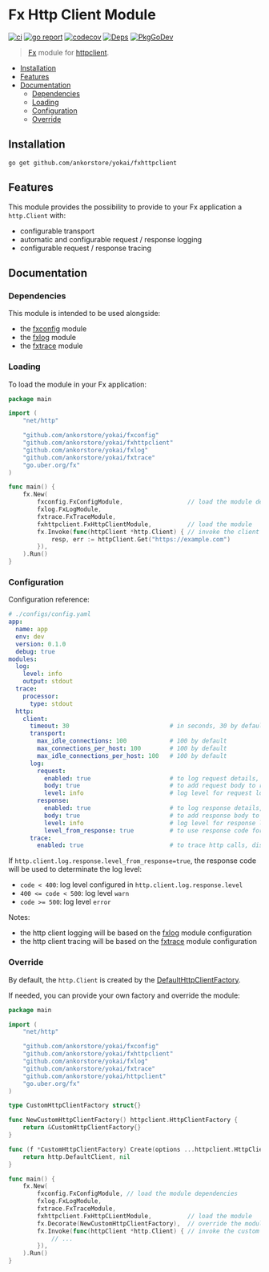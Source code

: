 # Fx Http Client Module

[![ci](https://github.com/ankorstore/yokai/actions/workflows/fxhttpclient-ci.yml/badge.svg)](https://github.com/ankorstore/yokai/actions/workflows/fxhttpclient-ci.yml)
[![go report](https://goreportcard.com/badge/github.com/ankorstore/yokai/fxhttpclient)](https://goreportcard.com/report/github.com/ankorstore/yokai/fxhttpclient)
[![codecov](https://codecov.io/gh/ankorstore/yokai/graph/badge.svg?token=ghUBlFsjhR&flag=fxhttpclient)](https://app.codecov.io/gh/ankorstore/yokai/tree/main/fxhttpclient)
[![Deps](https://img.shields.io/badge/osi-deps-blue)](https://deps.dev/go/github.com%2Fankorstore%2Fyokai%2Ffxhttpclient)
[![PkgGoDev](https://pkg.go.dev/badge/github.com/ankorstore/yokai/fxhttpclient)](https://pkg.go.dev/github.com/ankorstore/yokai/fxhttpclient)

> [Fx](https://uber-go.github.io/fx/) module for [httpclient](https://github.com/ankorstore/yokai/tree/main/httpclient).

<!-- TOC -->
* [Installation](#installation)
* [Features](#features)
* [Documentation](#documentation)
	* [Dependencies](#dependencies)
	* [Loading](#loading)
	* [Configuration](#configuration)
	* [Override](#override)
<!-- TOC -->

## Installation

```shell
go get github.com/ankorstore/yokai/fxhttpclient
```

## Features

This module provides the possibility to provide to your Fx application a `http.Client` with:

- configurable transport
- automatic and configurable request / response logging
- configurable request / response tracing

## Documentation

### Dependencies

This module is intended to be used alongside:

- the [fxconfig](https://github.com/ankorstore/yokai/tree/main/fxconfig) module
- the [fxlog](https://github.com/ankorstore/yokai/tree/main/fxlog) module
- the [fxtrace](https://github.com/ankorstore/yokai/tree/main/fxtrace) module

### Loading

To load the module in your Fx application:

```go
package main

import (
	"net/http"

	"github.com/ankorstore/yokai/fxconfig"
	"github.com/ankorstore/yokai/fxhttpclient"
	"github.com/ankorstore/yokai/fxlog"
	"github.com/ankorstore/yokai/fxtrace"
	"go.uber.org/fx"
)

func main() {
	fx.New(
		fxconfig.FxConfigModule,                  // load the module dependencies
		fxlog.FxLogModule,
		fxtrace.FxTraceModule,
		fxhttpclient.FxHttpClientModule,          // load the module
		fx.Invoke(func(httpClient *http.Client) { // invoke the client
			resp, err := httpClient.Get("https://example.com")
		}),
	).Run()
}
```

### Configuration

Configuration reference:

```yaml
# ./configs/config.yaml
app:
  name: app
  env: dev
  version: 0.1.0
  debug: true
modules:
  log:
    level: info
    output: stdout
  trace:
    processor:
      type: stdout
  http:
    client:
      timeout: 30                            # in seconds, 30 by default
      transport:
        max_idle_connections: 100            # 100 by default
        max_connections_per_host: 100        # 100 by default
        max_idle_connections_per_host: 100   # 100 by default
      log:
        request:
          enabled: true                      # to log request details, disabled by default
          body: true                         # to add request body to request details, disabled by default
          level: info                        # log level for request logging
        response:
          enabled: true                      # to log response details, disabled by default
          body: true                         # to add response body to request details, disabled by default
          level: info                        # log level for response logging
          level_from_response: true          # to use response code for response logging
      trace:
        enabled: true                        # to trace http calls, disabled by default
```

If `http.client.log.response.level_from_response=true`, the response code will be used to determinate the log level:

- `code < 400`: log level configured in `http.client.log.response.level`
- `400 <= code < 500`: log level `warn`
- `code >= 500`: log level `error`

Notes:

- the http client logging will be based on the [fxlog](https://github.com/ankorstore/yokai/tree/main/fxlog) module
  configuration
- the http client tracing will be based on the [fxtrace](https://github.com/ankorstore/yokai/tree/main/fxtrace) module
  configuration

### Override

By default, the `http.Client` is created by
the [DefaultHttpClientFactory](https://github.com/ankorstore/yokai/blob/main/httpclient/factory.go).

If needed, you can provide your own factory and override the module:

```go
package main

import (
	"net/http"

	"github.com/ankorstore/yokai/fxconfig"
	"github.com/ankorstore/yokai/fxhttpclient"
	"github.com/ankorstore/yokai/fxlog"
	"github.com/ankorstore/yokai/fxtrace"
	"github.com/ankorstore/yokai/httpclient"
	"go.uber.org/fx"
)

type CustomHttpClientFactory struct{}

func NewCustomHttpClientFactory() httpclient.HttpClientFactory {
	return &CustomHttpClientFactory{}
}

func (f *CustomHttpClientFactory) Create(options ...httpclient.HttpClientOption) (*http.Client, error) {
	return http.DefaultClient, nil
}

func main() {
	fx.New(
		fxconfig.FxConfigModule, // load the module dependencies
		fxlog.FxLogModule,
		fxtrace.FxTraceModule,
		fxhttpclient.FxHttpCLientModule,          // load the module
		fx.Decorate(NewCustomHttpClientFactory),  // override the module with a custom factory
		fx.Invoke(func(httpClient *http.Client) { // invoke the custom client
			// ...
		}),
	).Run()
}
```
